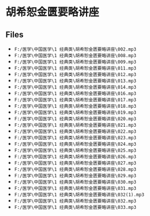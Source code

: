 # 胡希恕金匮要略讲座

## Files

- `F:/医学\中国医学\1 经典类\胡希恕金匮要略讲座\002.mp3`
- `F:/医学\中国医学\1 经典类\胡希恕金匮要略讲座\008.mp3`
- `F:/医学\中国医学\1 经典类\胡希恕金匮要略讲座\009.mp3`
- `F:/医学\中国医学\1 经典类\胡希恕金匮要略讲座\011.mp3`
- `F:/医学\中国医学\1 经典类\胡希恕金匮要略讲座\012.mp3`
- `F:/医学\中国医学\1 经典类\胡希恕金匮要略讲座\013.mp3`
- `F:/医学\中国医学\1 经典类\胡希恕金匮要略讲座\014.mp3`
- `F:/医学\中国医学\1 经典类\胡希恕金匮要略讲座\016.mp3`
- `F:/医学\中国医学\1 经典类\胡希恕金匮要略讲座\017.mp3`
- `F:/医学\中国医学\1 经典类\胡希恕金匮要略讲座\018.mp3`
- `F:/医学\中国医学\1 经典类\胡希恕金匮要略讲座\019.mp3`
- `F:/医学\中国医学\1 经典类\胡希恕金匮要略讲座\020.mp3`
- `F:/医学\中国医学\1 经典类\胡希恕金匮要略讲座\021.mp3`
- `F:/医学\中国医学\1 经典类\胡希恕金匮要略讲座\022.mp3`
- `F:/医学\中国医学\1 经典类\胡希恕金匮要略讲座\023.mp3`
- `F:/医学\中国医学\1 经典类\胡希恕金匮要略讲座\024.mp3`
- `F:/医学\中国医学\1 经典类\胡希恕金匮要略讲座\025.mp3`
- `F:/医学\中国医学\1 经典类\胡希恕金匮要略讲座\026.mp3`
- `F:/医学\中国医学\1 经典类\胡希恕金匮要略讲座\027.mp3`
- `F:/医学\中国医学\1 经典类\胡希恕金匮要略讲座\028.mp3`
- `F:/医学\中国医学\1 经典类\胡希恕金匮要略讲座\029.mp3`
- `F:/医学\中国医学\1 经典类\胡希恕金匮要略讲座\030.mp3`
- `F:/医学\中国医学\1 经典类\胡希恕金匮要略讲座\031.mp3`
- `F:/医学\中国医学\1 经典类\胡希恕金匮要略讲座\032(1).mp3`
- `F:/医学\中国医学\1 经典类\胡希恕金匮要略讲座\032.mp3`
- `F:/医学\中国医学\1 经典类\胡希恕金匮要略讲座\033.mp3`
